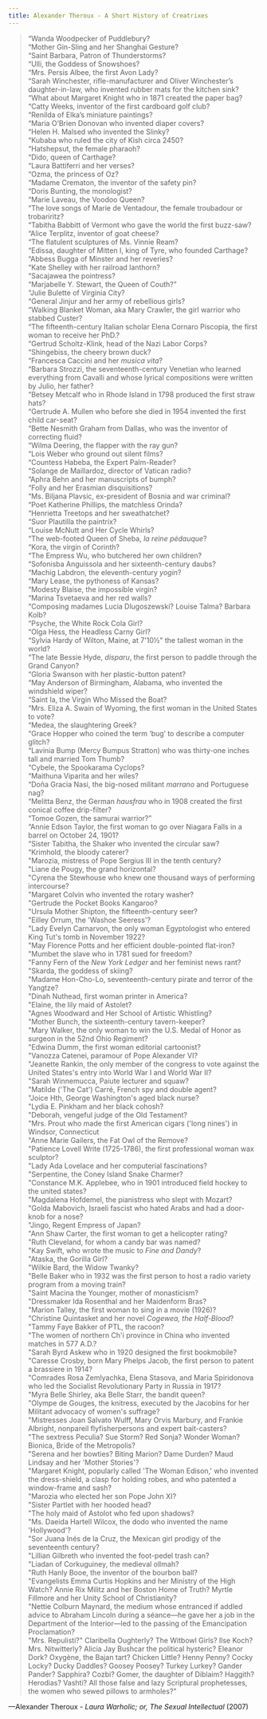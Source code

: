 ```yaml
---
title: Alexander Theroux - A Short History of Creatrixes
---
```

> “Wanda Woodpecker of Puddlebury?  
> “Mother Gin-Sling and her Shanghai Gesture?  
> “Saint Barbara, Patron of Thunderstorms?  
> “Ulli, the Goddess of Snowshoes?  
> “Mrs. Persis Albee, the first Avon Lady?  
> “Sarah Winchester, rifle-manufacturer and Oliver Winchester’s daughter-in-law, who invented rubber mats for the kitchen sink?  
> “What about Margaret Knight who in 1871 created the paper bag?  
> “Catty Weeks, inventor of the first cardboard golf club?  
> “Renilda of Elka’s miniature paintings?  
> “Maria O’Brien Donovan who invented diaper covers?  
> “Helen H. Malsed who invented the Slinky?  
> “Kubaba who ruled the city of Kish circa 2450?  
> “Hatshepsut, the female pharaoh?  
> “Dido, queen of Carthage?  
> “Laura Battiferri and her verses?  
> “Ozma, the princess of Oz?  
> “Madame Crematon, the inventor of the safety pin?  
> “Doris Bunting, the monologist?  
> “Marie Laveau, the Voodoo Queen?  
> “The love songs of Marie de Ventadour, the female troubadour or trobariritz?  
> “Tabitha Babbitt of Vermont who gave the world the first buzz-saw?  
> “Alice Terplitz, inventor of goat cheese?  
> “The flatulent sculptures of Ms. Vinnie Ream?  
> “Edissa, daughter of Mitten I, king of Tyre, who founded Carthage?  
> “Abbess Bugga of Minster and her reveries?  
> “Kate Shelley with her railroad lanthorn?  
> “Sacajawea the pointress?  
> “Marjabelle Y. Stewart, the Queen of Couth?”  
> “Julie Bulette of Virginia City?  
> “General Jinjur and her army of rebellious girls?  
> “Walking Blanket Woman, aka Mary Crawler, the girl warrior who stabbed Custer?  
> “The fifteenth-century Italian scholar Elena Cornaro Piscopia, the first woman to receive her PhD.?  
> “Gertrud Scholtz-Klink, head of the Nazi Labor Corps?  
> “Shingebiss, the cheery brown duck?  
> “Francesca Caccini and her _musica vita_?  
> “Barbara Strozzi, the seventeenth-century Venetian who learned everything from Cavalli and whose lyrical compositions were written by Julio, her father?  
> “Betsey Metcalf who in Rhode Island in 1798 produced the first straw hats?  
> “Gertrude A. Mullen who before she died in 1954 invented the first child car-seat?  
> “Bette Nesmith Graham from Dallas, who was the inventor of correcting fluid?  
> “Wilma Deering, the flapper with the ray gun?  
> “Lois Weber who ground out silent films?  
> “Countess Habeba, the Expert Palm-Reader?  
> “Solange de Maillardoz, director of Vatican radio?  
> “Aphra Behn and her manuscripts of bumph?  
> “Folly and her Erasmian disquisitions?  
> “Ms. Biljana Plavsic, ex-president of Bosnia and war criminal?  
> “Poet Katherine Phillips, the matchless Orinda?  
> “Henrietta Treetops and her sweathatchet?  
> “Suor Plautilla the paintrix?  
> “Louise McNutt and Her Cycle Whirls?  
> “The web-footed Queen of Sheba, _la reine pédauque_?  
> “Kora, the virgin of Corinth?  
> “The Empress Wu, who butchered her own children?  
> “Sofonisba Anguissola and her sixteenth-century daubs?  
> “Machig Labdron, the eleventh-century _yogin_?  
> “Mary Lease, the pythoness of Kansas?  
> “Modesty Blaise, the impossible virgin?  
> “Marina Tsvetaeva and her red walls?  
> “Composing madames Lucia Dlugoszewski? Louise Talma? Barbara Kolb?  
> “Psyche, the White Rock Cola Girl?  
> “Olga Hess, the Headless Carny Girl?  
> “Sylvia Hardy of Wilton, Maine, at 7'10½" the tallest woman in the world?  
> “The late Bessie Hyde, _disparu_, the first person to paddle through the Grand Canyon?  
> “Gloria Swanson with her plastic-button patent?  
> “May Anderson of Birmingham, Alabama, who invented the windshield wiper?  
> “Saint Ia, the Virgin Who Missed the Boat?  
> “Mrs. Eliza A. Swain of Wyoming, the first woman in the United States to vote?  
> “Medea, the slaughtering Greek?  
> “Grace Hopper who coined the term ‘bug’ to describe a computer glitch?  
> “Lavinia Bump (Mercy Bumpus Stratton) who was thirty-one inches tall and married Tom Thumb?  
> “Cybele, the Spookarama Cyclops?  
> “Maithuna Viparita and her wiles?  
> “Doña Gracia Nasi, the big-nosed militant _marrano_ and Portuguese nag?  
> “Melitta Benz, the German _hausfrau_ who in 1908 created the first conical coffee drip-filter?  
> “Tomoe Gozen, the samurai warrior?”  
> “Annie Edson Taylor, the first woman to go over Niagara Falls in a barrel on October 24, 1901?  
> “Sister Tabitha, the Shaker who invented the circular saw?  
> “Krimhold, the bloody caterer?  
> "Marozia, mistress of Pope Sergius III in the tenth century?  
> "Liane de Pougy, the grand horizontal?  
> "Cyrena the Stewhouse who knew one thousand ways of performing intercourse?  
> "Margaret Colvin who invented the rotary washer?  
> "Gertrude the Pocket Books Kangaroo?  
> "Ursula Mother Shipton, the fifteenth-century seer?  
> "Eilley Orrum, the 'Washoe Seeress'?  
> "Lady Evelyn Carnarvon, the only woman Egyptologist who entered King Tut's tomb in November 1922?  
> "May Florence Potts and her efficient double-pointed flat-iron?  
> "Mumbet the slave who in 1781 sued for freedom?  
> "Fanny Fern of the *New York Ledger* and her feminist news rant?  
> "Skarda, the goddess of skiing?  
> "Madame Hon-Cho-Lo, seventeenth-century pirate and terror of the Yangtze?  
> "Dinah Nuthead, first woman printer in America?  
> "Elaine, the lily maid of Astolet?  
> "Agnes Woodward and Her School of Artistic Whistling?  
> "Mother Bunch, the sixteenth-century tavern-keeper?  
> "Mary Walker, the only woman to win the U.S. Medal of Honor as surgeon in the 52nd Ohio Regiment?  
> "Edwina Dumm, the first woman editorial cartoonist?  
> "Vanozza Catenei, paramour of Pope Alexander VI?  
> "Jeanette Rankin, the only member of the congress to vote against the United States's entry into World War I and World War II?  
> "Sarah Winnemucca, Paiute lecturer and squaw?  
> "Matilde ('The Cat') Carré, French spy and double agent?  
> "Joice Hth, George Washington's aged black nurse?  
> "Lydia E. Pinkham and her black cohosh?  
> "Deborah, vengeful judge of the Old Testament?  
> "Mrs. Prout who made the first American cigars ('long nines') in Windsor, Connecticut  
> "Anne Marie Gailers, the Fat Owl of the Remove?  
> "Patience Lovell Write (1725-1786), the first professional woman wax sculptor?  
> "Lady Ada Lovelace and her computerial fascinations?  
> "Serpentine, the Coney Island Snake Charmer?  
> "Constance M.K. Applebee, who in 1901 introduced field hockey to the united states?  
> "Magdalena Hofdemel, the pianistress who slept with Mozart?  
> "Golda Mabovich, Israeli fascist who hated Arabs and had a door-knob for a nose?  
> "Jingo, Regent Empress of Japan?  
> "Ann Shaw Carter, the first woman to get a helicopter rating?  
> "Ruth Cleveland, for whom a candy bar was named?  
> "Kay Swift, who wrote the music to *Fine and Dandy*?  
> "Ataska, the Gorilla Girl?  
> "Wilkie Bard, the Widow Twanky?  
> "Belle Baker who in 1932 was the first person to host a radio variety program from a moving train?  
> "Saint Macina the Younger, mother of monasticism?  
> "Dressmaker Ida Rosenthal and her Maidenform Bras?  
> "Marion Talley, the first woman to sing in a movie (1926)?  
> "Christine Quintasket and her novel *Cogewea, the Half-Blood*?  
> "Tammy Faye Bakker of PTL, the racoon?  
> "The women of northern Ch'i province in China who invented matches in 577 A.D.?  
> "Sarah Byrd Askew who in 1920 designed the first bookmobile?  
> "Caresse Crosby, born Mary Phelps Jacob, the first person to patent a brassiere in 1914?  
> "Comrades Rosa Zemlyachka, Elena Stasova, and Maria Spiridonova who led the Socialist Revolutionary Party in Russia in 1917?  
> "Myra Belle Shirley, aka Belle Starr, the bandit queen?  
> "Olympe de Gouges, the knitress, executed by the Jacobins for her Militant advocacy of women's suffrage?  
> "Mistresses Joan Salvato Wulff, Mary Orvis Marbury, and Frankie Albright, nonpareil flyfisherpersons and expert bait-casters?  
> "The sextress Peculia? Sue Storm? Red Sonja? Wonder Woman? Bionica, Bride of the Metropolis?  
> "Serena and her bowties? Biting Marion? Dame Durden? Maud Lindsay and her 'Mother Stories'?  
> "Margaret Knight, popularly called 'The Woman Edison,' who invented the dress-shield, a clasp for holding robes, and who patented a window-frame and sash?  
> "Marozia who elected her son Pope John XI?  
> "Sister Partlet with her hooded head?  
> "The holy maid of Astolot who fed upon shadows?  
> "Ms. Daeida Hartell Wilcox, the dodo who invented the name 'Hollywood'?  
> "Sor Juana Inés de la Cruz, the Mexican girl prodigy of the seventeenth century?  
> "Lillian Gilbreth who invented the foot-pedel trash can?  
> "Liadan of Corkuguiney, the medieval ollmah?  
> "Ruth Hanly Booe, the inventor of the bourbon ball?  
> "Evangelists Emma Curtis Hopkins and her Ministry of the High Watch? Annie Rix Militz and her Boston Home of Truth? Myrtle Fillmore and her Unity School of Christianity?  
> "Nettie Colburn Maynard, the medium whose entranced if addled advice to Abraham Lincoln during a séance—he gave her a job in the Department of the Interior—led to the passing of the Emancipation Proclamation?  
> "Mrs. Repulisti?" Claribella Oughterly? The Witbowl Girls? Ilse Koch? Mrs. Nitwitterly? Alicia Jay Bushcar the political hysteric? Eleanor Dork? Oxygène, the Bajan tart? Chicken Little? Henny Penny? Cocky Locky? Ducky Daddles? Goosey Poosey? Turkey Lurkey? Gander Pander? Sapphira? Cozbi? Gomer, the daughter of Diblaim? Haggith? Herodias? Vashti? All those false and lazy Scriptural prophetesses, the women who sewed pillows to armholes?"

—Alexander Theroux - _Laura Warholic; or, The Sexual Intellectual_ (2007)

